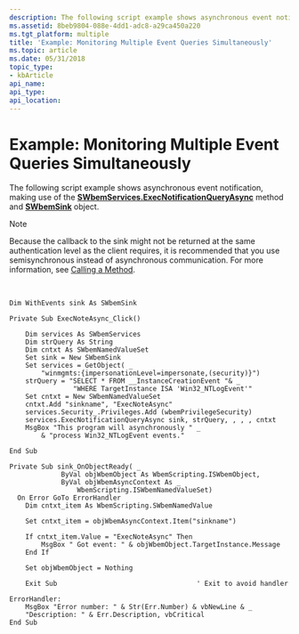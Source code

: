 ```yaml
---
description: The following script example shows asynchronous event notification, making use of the SWbemServices.ExecNotificationQueryAsync method and SWbemSink object.
ms.assetid: 8beb9804-088e-4dd1-adc8-a29ca450a220
ms.tgt_platform: multiple
title: 'Example: Monitoring Multiple Event Queries Simultaneously'
ms.topic: article
ms.date: 05/31/2018
topic_type: 
- kbArticle
api_name: 
api_type: 
api_location: 
---
```


# Example: Monitoring Multiple Event Queries Simultaneously

The following script example shows asynchronous event notification, making use of the [**SWbemServices.ExecNotificationQueryAsync**](swbemservices-execnotificationqueryasync.md) method and [**SWbemSink**](swbemsink.md) object.

> [!Note]  
> Because the callback to the sink might not be returned at the same authentication level as the client requires, it is recommended that you use semisynchronous instead of asynchronous communication. For more information, see [Calling a Method](calling-a-method.md).

 


```VB
Dim WithEvents sink As SWbemSink

Private Sub ExecNoteAsync_Click()

    Dim services As SWbemServices
    Dim strQuery As String
    Dim cntxt As SWbemNamedValueSet
    Set sink = New SWbemSink
    Set services = GetObject( _
        "winmgmts:{impersonationLevel=impersonate,(security)}")
    strQuery = "SELECT * FROM __InstanceCreationEvent "& _
                "WHERE TargetInstance ISA 'Win32_NTLogEvent'"
    Set cntxt = New SWbemNamedValueSet
    cntxt.Add "sinkname", "ExecNoteAsync"
    services.Security_.Privileges.Add (wbemPrivilegeSecurity)
    services.ExecNotificationQueryAsync sink, strQuery, , , , cntxt
    MsgBox "This program will asynchronously " _
        & "process Win32_NTLogEvent events."
        
End Sub

Private Sub sink_OnObjectReady( _
             ByVal objWbemObject As WbemScripting.ISWbemObject, 
             ByVal objWbemAsyncContext As _
                 WbemScripting.ISWbemNamedValueSet)
  On Error GoTo ErrorHandler
    Dim cntxt_item As WbemScripting.SWbemNamedValue

    Set cntxt_item = objWbemAsyncContext.Item("sinkname")
        
    If cntxt_item.Value = "ExecNoteAsync" Then
        MsgBox " Got event: " & objWbemObject.TargetInstance.Message
    End If

    Set objWbemObject = Nothing

    Exit Sub                                   ' Exit to avoid handler

ErrorHandler:
    MsgBox "Error number: " & Str(Err.Number) & vbNewLine & _
    "Description: " & Err.Description, vbCritical
End Sub
```



 

 



